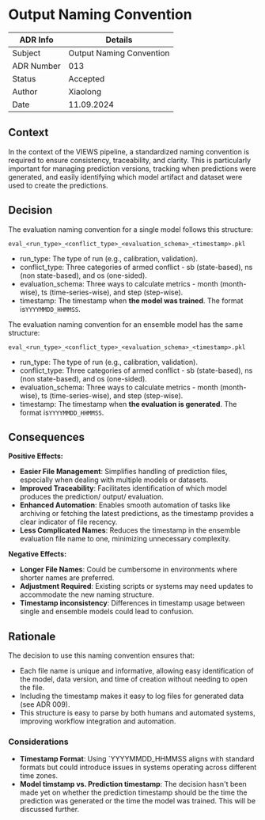 # Output Naming Convention


| ADR Info            | Details                  |
|---------------------|--------------------------|
| Subject             | Output Naming Convention |
| ADR Number          | 013                      |
| Status              | Accepted                 |
| Author              | Xiaolong                 |
| Date                | 11.09.2024               |

## Context
In the context of the VIEWS pipeline, a standardized naming convention is required to ensure consistency, traceability, and clarity. 
This is particularly important for managing prediction versions, tracking when predictions were generated, and easily identifying which model artifact and dataset were used to create the predictions.


## Decision
The evaluation naming convention for a single model follows this structure:
```
eval_<run_type>_<conflict_type>_<evaluation_schema>_<timestamp>.pkl
```
- run_type: The type of run (e.g., calibration, validation).
- conflict_type: Three categories of armed conflict - sb (state-based), ns (non state-based), and os (one-sided).
- evaluation_schema: Three ways to calculate metrics - month (month-wise), ts (time-series-wise), and step (step-wise).
- timestamp: The timestamp when **the model was trained**. The format is`YYYYMMDD_HHMMSS`.

The evaluation naming convention for an ensemble model has the same structure:
```
eval_<run_type>_<conflict_type>_<evaluation_schema>_<timestamp>.pkl
```
- run_type: The type of run (e.g., calibration, validation).
- conflict_type: Three categories of armed conflict - sb (state-based), ns (non state-based), and os (one-sided).
- evaluation_schema: Three ways to calculate metrics - month (month-wise), ts (time-series-wise), and step (step-wise).
- timestamp: The timestamp when **the evaluation is generated**. The format is`YYYYMMDD_HHMMSS`.

## Consequences
**Positive Effects:**

- **Easier File Management**: Simplifies handling of prediction files, especially when dealing with multiple models or datasets.
- **Improved Traceability**: Facilitates identification of which model produces the prediction/ output/ evaluation.
- **Enhanced Automation**: Enables smooth automation of tasks like archiving or fetching the latest predictions, as the timestamp provides a clear indicator of file recency.
- **Less Complicated Names**: Reduces the timestamp in the ensemble evaluation file name to one, minimizing unnecessary complexity.

**Negative Effects:**
- **Longer File Names**: Could be cumbersome in environments where shorter names are preferred.
- **Adjustment Required**: Existing scripts or systems may need updates to accommodate the new naming structure.
- **Timestamp inconsistency**: Differences in timestamp usage between single and ensemble models could lead to confusion.

## Rationale
The decision to use this naming convention ensures that:

- Each file name is unique and informative, allowing easy identification of the model, data version, and time of creation without needing to open the file.
- Including the timestamp makes it easy to log files for generated data (see ADR 009).
- This structure is easy to parse by both humans and automated systems, improving workflow integration and automation.

### Considerations
- **Timestamp Format**: Using `YYYYMMDD_HHMMSS aligns with standard formats but could introduce issues in systems operating across different time zones.
- **Model timstamp vs. Prediction timestamp**: The decision hasn't been made yet on whether the prediction timestamp should be the time the prediction was generated or the time the model was trained. This will be discussed further.
